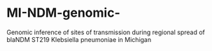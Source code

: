 # MI-NDM-genomic-
Genomic inference of sites of transmission during regional spread of blaNDM ST219 Klebsiella pneumoniae in Michigan
